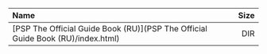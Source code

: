 |Name|Size|
|:---|---:|
|[PSP The Official Guide Book (RU)](PSP The Official Guide Book (RU)/index.html)|DIR|
